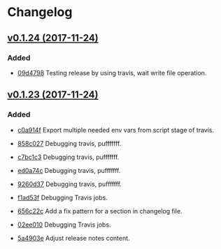 # Changelog


## [v0.1.24 (2017-11-24)](https://github.com/engapa/modeldb-basic/tree/v0.1.24)

### Added

* [09d4798](https://github.com/engapa/modeldb-basic/commit/09d4798c635b98a232388a0df7755e66ff37204e) Testing release by using travis, wait write file operation.


## [v0.1.23 (2017-11-24)](https://github.com/engapa/modeldb-basic/tree/v0.1.23)

### Added

* [c0a914f](https://github.com/engapa/modeldb-basic/commit/c0a914ff7ddc0461fe2244a9fcb1c2cd8c53b13a) Export multiple needed env vars from script stage of travis.

* [858c027](https://github.com/engapa/modeldb-basic/commit/858c0272fdb8d6f3df574ab312eda92416cd99de) Debugging travis, pufffffff.

* [c7bc1c3](https://github.com/engapa/modeldb-basic/commit/c7bc1c39d6baa43fb468976f7985bb105b2d704f) Debugging travis, pufffffff.

* [ed0a74c](https://github.com/engapa/modeldb-basic/commit/ed0a74c858f50b315b9fa37bdfd37b0fdef1ea9e) Debugging travis, pufffffff.

* [9260d37](https://github.com/engapa/modeldb-basic/commit/9260d37761d3dcbed0e85efc82bb1dd0a3f48cb1) Debugging travis, pufffffff.

* [f1ad53f](https://github.com/engapa/modeldb-basic/commit/f1ad53f96d799a5cb4aaf6457ffd009f9b299d71) Debugging Travis jobs.

* [656c22c](https://github.com/engapa/modeldb-basic/commit/656c22c7309efdff5da8dd2bbf5cea858e5cd027) Add a fix pattern for a section in changelog file.

* [02ee010](https://github.com/engapa/modeldb-basic/commit/02ee0109611d0c11187c7f556a0a833f7bf201fc) Debugging Travis jobs.

* [5a4903e](https://github.com/engapa/modeldb-basic/commit/5a4903e60145187034b276d2a967d52d49cdc709) Adjust release notes content.


